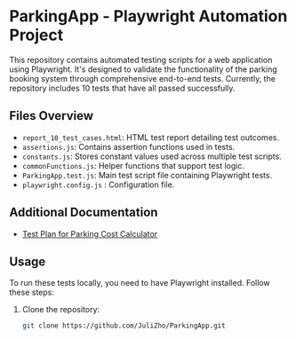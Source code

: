 # ParkingApp - Playwright Automation Project

This repository contains automated testing scripts for a web application using Playwright. It's designed to validate the functionality of the parking booking system through comprehensive end-to-end tests. Currently, the repository includes 10 tests that have all passed successfully.

## Files Overview

- `report_10_test_cases.html`: HTML test report detailing test outcomes.
- `assertions.js`: Contains assertion functions used in tests.
- `constants.js`: Stores constant values used across multiple test scripts.
- `commonFunctions.js`: Helper functions that support test logic.
- `ParkingApp.test.js`: Main test script file containing Playwright tests.
- `playwright.config.js` : Configuration file.

## Additional Documentation

- [Test Plan for Parking Cost Calculator](TestPlan_ParkingCostCalculator.pdf)

## Usage

To run these tests locally, you need to have Playwright installed. Follow these steps:

1. Clone the repository:
   ```bash
   git clone https://github.com/JuliZho/ParkingApp.git

